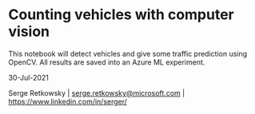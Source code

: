# Counting vehicles with computer vision


This notebook will detect vehicles and give some traffic prediction using OpenCV.
All results are saved into an Azure ML experiment.

30-Jul-2021

Serge Retkowsky | serge.retkowsky@microsoft.com | https://www.linkedin.com/in/serger/
